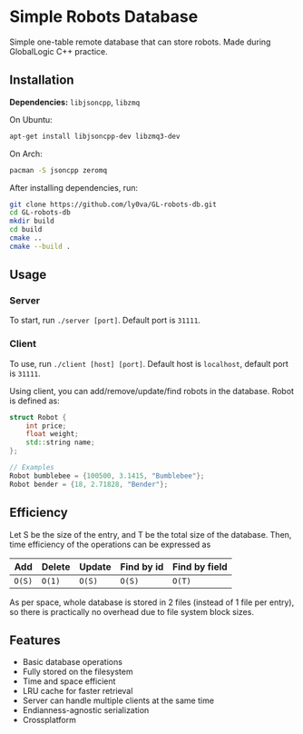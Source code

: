 # Simple Robots Database

Simple one-table remote database that can store robots. Made during GlobalLogic C++ practice.

## Installation

**Dependencies:** `libjsoncpp`, `libzmq`

On Ubuntu:

```bash
apt-get install libjsoncpp-dev libzmq3-dev
```

On Arch:

```bash
pacman -S jsoncpp zeromq
```

After installing dependencies, run:

```bash
git clone https://github.com/ly0va/GL-robots-db.git
cd GL-robots-db
mkdir build
cd build
cmake ..
cmake --build .
```

## Usage

### Server

To start, run `./server [port]`. Default port is `31111`.

### Client

To use, run `./client [host] [port]`. Default host is `localhost`, default port is `31111`.

Using client, you can add/remove/update/find robots in the database. Robot is defined as:

```cpp
struct Robot {
    int price;
    float weight;
    std::string name;
};

// Examples
Robot bumblebee = {100500, 3.1415, "Bumblebee"};
Robot bender = {18, 2.71828, "Bender"};
```

## Efficiency

Let S be the size of the entry, and T be the total size of the database.
Then, time efficiency of the operations can be expressed as

| Add    | Delete | Update | Find by id | Find by field |
| ------ | ------ | ------ | ---------- | ------------- |
| `O(S)` | `O(1)` | `O(S)` | `O(S)`     | `O(T)`        |

As per space, whole database is stored in 2 files (instead of 1 file per entry),
so there is practically no overhead due to file system block sizes.

## Features

- Basic database operations
- Fully stored on the filesystem
- Time and space efficient
- LRU cache for faster retrieval
- Server can handle multiple clients at the same time
- Endianness-agnostic serialization
- Crossplatform
